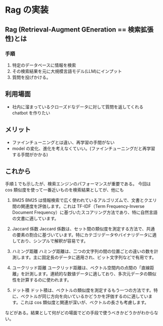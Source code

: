 # Rag の実装

## Rag (Retrieval-Augment GEneration == 検索拡張性)とは

### 手順

1. 特定のデータベースに情報を検索
2. その検索結果を元に大規模言語モデル(LLM)にインプット
3. 質問を投げかける。

## 利用場面

- 社内に溜まっているクローズドなデータに対して質問を返してくれる chatbot を作りたい

## メリット

- ファインチューニングとは違い、再学習の手間がない
- model の変化、進化を考えなくていい。(ファインチューニングだと再学習する手間がかかる)

## これから　

手順１でも示したが、検索エンジンのパフォーマンスが重要である。
今回は cos 類似度を使って一番近いものを検索結果としてが、他にも

1. BM25
   BM25 は情報検索で広く使われているアルゴリズムで、文書とクエリ間の関連度を評価します。これは TF-IDF（Term Frequency-Inverse Document Frequency）に基づいたスコアリング方法であり、特に自然言語の文書に適しています。

2. Jaccard 係数
   Jaccard 係数は、セット間の類似度を測定する方法で、共通の要素の割合に基づいています。特にカテゴリデータやバイナリデータに適しており、シンプルで解釈が容易です。

3. ハミング距離
   ハミング距離は、二つの文字列の間の位置ごとの違いの数を計測します。主に固定長のデータに適用され、ビット文字列などで有用です。

4. ユークリッド距離
   ユークリッド距離は、ベクトル空間内の点間の「直線距離」を計測します。連続的な数値データに適しており、多次元データの類似性を計算するのに使われます。

5. ドット積
   ドット積は、ベクトルの類似度を測定するもう一つの方法です。特に、ベクトルが同じ方向を向いているかどうかを評価するのに適しています。これは cos 類似度と関連が深いが、ベクトルの長さも考慮します。

などがある。結果として何がどの場面でどの手段で使うべきかどうかがわからない。
